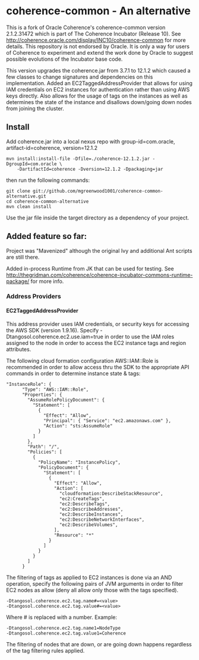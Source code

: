 # coherence-common - An alternative

This is a fork of Oracle Coherence's coherence-common version 2.1.2.31472 which is part of The Coherence Incubator (Release 10). See  http://coherence.oracle.com/display/INC10/coherence-common for more details. This repository is not endorsed by Oracle. It is only a way for users of Coherence to experiment and extend the work done by Oracle to suggest possible evolutions of the Incubator base code.

This version upgrades the coherence.jar from 3.7.1 to 12.1.2 which caused a few classes to change signatures and dependencies on this implementation.
Added an EC2TaggedAddressProvider that allows for using IAM credentials on EC2 instances for authentication rather than using AWS keys directly.  Also
allows for the usage of tags on the instances as well as determines the state of the instance and disallows down/going down nodes from joining the cluster.


## Install

   Add coherence.jar into a local nexus repo with group-id=com.oracle, artifact-id=coherence, version=12.1.2

```
mvn install:install-file -Dfile=./coherence-12.1.2.jar -DgroupId=com.oracle \
    -DartifactId=coherence -Dversion=12.1.2 -Dpackaging=jar
```

then run the following commands:
   
```
git clone git://github.com/mgreenwood1001/coherence-common-alternative.git
cd coherence-common-alternative
mvn clean install
```
    
    
   Use the jar file inside the target directory as a dependency of your project.

## Added feature so far:

   Project was "Mavenized" although the original Ivy and additional Ant scripts are still there. 

   Added in-process Runtime from JK that can be used for testing. See http://thegridman.com/coherence/coherence-incubator-commons-runtime-package/ for more info.
   
### Address Providers

#### EC2TaggedAddressProvider

This address provider uses IAM credentials, or security keys for accessing the AWS SDK (version 1.9.16).  Specify -Dtangosol.coherence.ec2.use.iam=true
in order to use the IAM roles assigned to the node in order to access the EC2 instance tags and region attributes.

The following cloud formation configuration AWS::IAM::Role is recommended in order to allow access thru the SDK to the appropriate API commands in order
to determine instance state & tags:

```
"InstanceRole": {
      "Type": "AWS::IAM::Role",
      "Properties": {
        "AssumeRolePolicyDocument": {
          "Statement": [
            {
              "Effect": "Allow",
              "Principal": { "Service": "ec2.amazonaws.com" },
              "Action": "sts:AssumeRole"
            }
          ]
        },
        "Path": "/",
        "Policies": [
          {
            "PolicyName": "InstancePolicy",
            "PolicyDocument": {
              "Statement": [
                {
                  "Effect": "Allow",
                  "Action": [
                    "cloudformation:DescribeStackResource",
                    "ec2:CreateTags",
                    "ec2:DescribeTags",
                    "ec2:DescribeAddresses",
                    "ec2:DescribeInstances",
                    "ec2:DescribeNetworkInterfaces",
                    "ec2:DescribeVolumes",
                  ],
                  "Resource": "*"
                }
              ]
            }
          }
        ]
      }
```

The filtering of tags as applied to EC2 instances is done via an AND operation, specify the following pairs of JVM arguments in order to filter EC2 nodes
as allow (deny all allow only those with the tags specified). 

```
-Dtangosol.coherence.ec2.tag.name#=<value>
-Dtangosol.coherence.ec2.tag.value#=<value>
```

Where # is replaced with a number.  Example:

```
-Dtangosol.coherence.ec2.tag.name1=NodeType
-Dtangosol.coherence.ec2.tag.value1=Coherence
```

The filtering of nodes that are down, or are going down happens regardless of the tag filtering rules applied.
